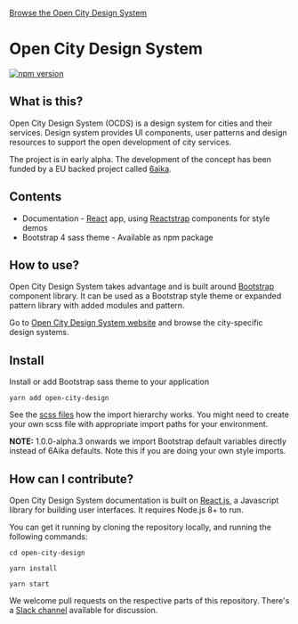 [Browse the Open City Design System](http://opencity.design/)

# Open City Design System

[![npm version](https://img.shields.io/npm/v/open-city-design.svg?style=flat-square)](https://www.npmjs.com/package/open-city-design)

## What is this?

Open City Design System (OCDS) is a design system for cities and their services. Design system provides UI components, user patterns and design resources to support the open development of city services.

The project is in early alpha. The development of the concept has been funded by a EU backed project called [6aika](https://6aika.fi).

## Contents

* Documentation - [React](https://reactjs.org/) app, using [Reactstrap](https://reactstrap.github.io/) components for style demos
* Bootstrap 4 sass theme - Available as npm package

## How to use?

Open City Design System takes advantage and is built around [Bootstrap](https://getbootstrap.com/) component library. It can be used as a Bootstrap style theme or expanded pattern library with added modules and pattern.

Go to [Open City Design System website](https://opencity.design/) and browse the city-specific design systems.

## Install

Install or add Bootstrap sass theme to your application
```
yarn add open-city-design
```

See the [scss files](https://github.com/City-of-Helsinki/open-city-design/blob/master/src/scss/main.scss) how the import hierarchy works. You might need to create your own scss file with appropriate import paths for your environment.

**NOTE:** 1.0.0-alpha.3 onwards we import Bootstrap default variables directly instead of 6Aika defaults. Note this if you are doing your own style imports.

## How can I contribute?

Open City Design System documentation is built on [React.js](https://reactjs.org/), a Javascript library for building user interfaces. It requires Node.js 8+ to run.

You can get it running by cloning the repository locally, and running the following commands:

`cd open-city-design`

`yarn install`

`yarn start`

We welcome pull requests on the respective parts of this repository. There's a [Slack channel](https://join.slack.com/t/opencitydesignsystem/signup) available for discussion.
